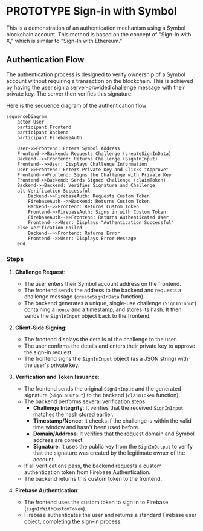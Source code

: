 # **PROTOTYPE** Sign-in with Symbol

This is a demonstration of an authentication mechanism using a Symbol blockchain account. This method is based on the concept of "Sign-In with X," which is similar to "Sign-In with Ethereum."

## Authentication Flow

The authentication process is designed to verify ownership of a Symbol account without requiring a transaction on the blockchain. This is achieved by having the user sign a server-provided challenge message with their private key. The server then verifies this signature.

Here is the sequence diagram of the authentication flow:

```mermaid
sequenceDiagram
    actor User
    participant Frontend
    participant Backend
    participant FirebaseAuth

    User->>Frontend: Enters Symbol Address
    Frontend->>Backend: Requests Challenge (createSignInData)
    Backend-->>Frontend: Returns Challenge (SignInInput)
    Frontend-->>User: Displays Challenge Information
    User->>Frontend: Enters Private Key and Clicks "Approve"
    Frontend->>Frontend: Signs the Challenge with Private Key
    Frontend->>Backend: Sends Signed Challenge (claimToken)
    Backend->>Backend: Verifies Signature and Challenge
    alt Verification Successful
        Backend->>FirebaseAuth: Requests Custom Token
        FirebaseAuth-->>Backend: Returns Custom Token
        Backend-->>Frontend: Returns Custom Token
        Frontend->>FirebaseAuth: Signs in with Custom Token
        FirebaseAuth-->>Frontend: Returns Authenticated User
        Frontend-->>User: Displays "Authentication Successful"
    else Verification Failed
        Backend-->>Frontend: Returns Error
        Frontend-->>User: Displays Error Message
    end
```

### Steps

1.  **Challenge Request**:
    *   The user enters their Symbol account address on the frontend.
    *   The frontend sends the address to the backend and requests a challenge message (`createSignInData` function).
    *   The backend generates a unique, single-use challenge (`SignInInput`) containing a `nonce` and a timestamp, and stores its hash. It then sends the `SignInInput` object back to the frontend.

2.  **Client-Side Signing**:
    *   The frontend displays the details of the challenge to the user.
    *   The user confirms the details and enters their private key to approve the sign-in request.
    *   The frontend signs the `SignInInput` object (as a JSON string) with the user's private key.

3.  **Verification and Token Issuance**:
    *   The frontend sends the original `SignInInput` and the generated signature (`SignInOutput`) to the backend (`claimToken` function).
    *   The backend performs several verification steps:
        *   **Challenge Integrity**: It verifies that the received `SignInInput` matches the hash stored earlier.
        *   **Timestamp/Nonce**: It checks if the challenge is within the valid time window and hasn't been used before.
        *   **Domain/Address**: It verifies that the request domain and Symbol address are correct.
        *   **Signature**: It uses the public key from the `SignInOutput` to verify that the signature was created by the legitimate owner of the account.
    *   If all verifications pass, the backend requests a custom authentication token from Firebase Authentication.
    *   The backend returns this custom token to the frontend.

4.  **Firebase Authentication**:
    *   The frontend uses the custom token to sign in to Firebase (`signInWithCustomToken`).
    *   Firebase authenticates the user and returns a standard Firebase user object, completing the sign-in process.

